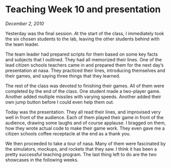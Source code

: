 # Teaching Week 10 and presentation

_December 2, 2010_

Yesterday was the final session. At the start of the class, I immediately took
the six chosen students to the lab, leaving the other students behind with the
team leader.

The team leader had prepared scripts for them based on some key facts and
subjects that I outlined. They had all memorized their lines. One of the lead
citizen schools teachers came in and prepared them for the next day’s
presentation at nasa. They practiced their lines, introducing themselves and
their games, and saying three things that they learned.

The rest of the class was devoted to finishing their games. All of them were
completed by the end of the class. One student made a two-player game. Another
added multiple missiles with varying speeds. Another added their own jump
button before I could even help them out.

Today was the presentation. They all read their lines, and improvised very well
in front of the audience. Each of them played their game in front of the
audience, drawing some laughs and of course applause. I bragged on them, how
they wrote actual code to make their game work. They even gave me a citizen
schools coffee receptacle at the end as a thank you.

We then proceeded to take a tour of nasa. Many of them were fascinated by the
simulators, mockups, and rockets that they saw. I think it has been a pretty
successful teaching program. The last thing left to do are the two showcases in
the following weeks.
